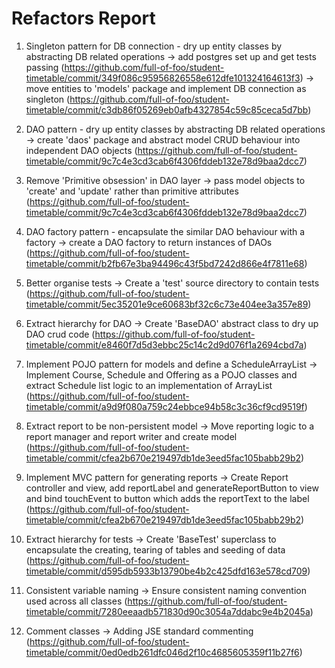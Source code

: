 Refactors Report
=================

1. Singleton pattern for DB connection - dry up entity classes by abstracting DB related operations
   -> add postgres set up and get tests passing (https://github.com/full-of-foo/student-timetable/commit/349f086c95956826558e612dfe101324164613f3)
   -> move entities to 'models' package and implement DB connection as singleton (https://github.com/full-of-foo/student-timetable/commit/c3db86f05269eb0afb4327854c59c85ceca5d7bb)  
   
2. DAO pattern - dry up entity classes by abstracting DB related operations
   -> create 'daos' package and abstract model CRUD behaviour into independent DAO objects (https://github.com/full-of-foo/student-timetable/commit/9c7c4e3cd3cab6f4306fddeb132e78d9baa2dcc7)
   
3. Remove 'Primitive obsession' in DAO layer
   -> pass model objects to 'create' and 'update' rather than primitive attributes (https://github.com/full-of-foo/student-timetable/commit/9c7c4e3cd3cab6f4306fddeb132e78d9baa2dcc7)
   
4. DAO factory pattern - encapsulate the similar DAO behaviour with a factory
   -> create a DAO factory to return instances of DAOs (https://github.com/full-of-foo/student-timetable/commit/b2fb67e3ba94496c43f5bd7242d866e4f7811e68)
   
5. Better organise tests
   -> Create a 'test' source directory to contain tests (https://github.com/full-of-foo/student-timetable/commit/5ec35201e9ce60683bf32c6c73e404ee3a357e89)
   
6. Extract hierarchy for DAO
   -> Create 'BaseDAO' abstract class to dry up DAO crud code (https://github.com/full-of-foo/student-timetable/commit/e8460f7d5d3ebbc25c14c2d9d076f1a2694cbd7a)
   
7. Implement POJO pattern for models and define a ScheduleArrayList
   -> Implement Course, Schedule and Offering as a POJO classes and extract Schedule list logic to an implementation of ArrayList (https://github.com/full-of-foo/student-timetable/commit/a9d9f080a759c24ebbce94b58c3c36cf9cd9519f)
   
8. Extract report to be non-persistent model
  -> Move reporting logic to a report manager and report writer and create model (https://github.com/full-of-foo/student-timetable/commit/cfea2b670e219497db1de3eed5fac105babb29b2)
  
9. Implement MVC pattern for generating reports
  -> Create Report controller and view, add reportLabel and generateReportButton to view and bind touchEvent to button which adds the reportText to the label 
  (https://github.com/full-of-foo/student-timetable/commit/cfea2b670e219497db1de3eed5fac105babb29b2)
  
10. Extract hierarchy for tests
  -> Create 'BaseTest' superclass to encapsulate the creating, tearing of tables and seeding of data (https://github.com/full-of-foo/student-timetable/commit/d595db5933b13790be4b2c425dfd163e578cd709)
  
11. Consistent variable naming
  -> Ensure consistent naming convention used across all classes (https://github.com/full-of-foo/student-timetable/commit/7280eeaadb571830d90c3054a7ddabc9e4b2045a)
  
12. Comment classes
  -> Adding JSE standard commenting (https://github.com/full-of-foo/student-timetable/commit/0ed0edb261dfc046d2f10c4685605359f11b27f6)

